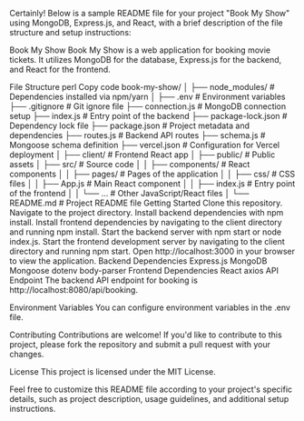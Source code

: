 
Certainly! Below is a sample README file for your project "Book My Show" using MongoDB, Express.js, and React, with a brief description of the file structure and setup instructions:

Book My Show
Book My Show is a web application for booking movie tickets. It utilizes MongoDB for the database, Express.js for the backend, and React for the frontend.

File Structure
perl
Copy code
book-my-show/
│
├── node_modules/         # Dependencies installed via npm/yarn
│
├── .env                  # Environment variables
├── .gitignore            # Git ignore file
├── connection.js         # MongoDB connection setup
├── index.js              # Entry point of the backend
├── package-lock.json     # Dependency lock file
├── package.json          # Project metadata and dependencies
├── routes.js             # Backend API routes
├── schema.js             # Mongoose schema definition
├── vercel.json           # Configuration for Vercel deployment
│
├── client/               # Frontend React app
│   ├── public/           # Public assets
│   ├── src/              # Source code
│   │   ├── components/   # React components
│   │   ├── pages/        # Pages of the application
│   │   ├── css/          # CSS files
│   │   ├── App.js        # Main React component
│   │   ├── index.js      # Entry point of the frontend
│   │   └── ...           # Other JavaScript/React files
│
└── README.md             # Project README file
Getting Started
Clone this repository.
Navigate to the project directory.
Install backend dependencies with npm install.
Install frontend dependencies by navigating to the client directory and running npm install.
Start the backend server with npm start or node index.js.
Start the frontend development server by navigating to the client directory and running npm start.
Open http://localhost:3000 in your browser to view the application.
Backend Dependencies
Express.js
MongoDB
Mongoose
dotenv
body-parser
Frontend Dependencies
React
axios
API Endpoint
The backend API endpoint for booking is http://localhost:8080/api/booking.

Environment Variables
You can configure environment variables in the .env file.

Contributing
Contributions are welcome! If you'd like to contribute to this project, please fork the repository and submit a pull request with your changes.

License
This project is licensed under the MIT License.

Feel free to customize this README file according to your project's specific details, such as project description, usage guidelines, and additional setup instructions.